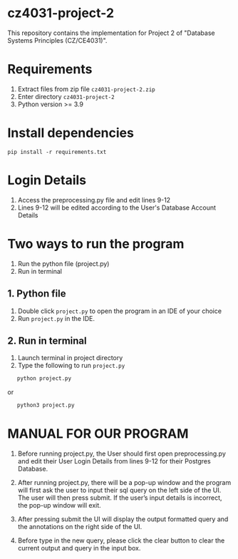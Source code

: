 # cz4031-project-2
This repository contains the implementation for Project 2 of "Database Systems Principles (CZ/CE4031)". 

# Requirements

1. Extract files from zip file `cz4031-project-2.zip`  
2. Enter directory `cz4031-project-2`
3. Python version >= 3.9

# Install dependencies
```
pip install -r requirements.txt
```
# Login Details

1. Access the preprocessing.py file and edit lines 9-12 
2. Lines 9-12 will be edited according to the User's Database Account Details

# Two ways to run the program
1. Run the python file (project.py)
2. Run in terminal


## 1. Python file
1. Double click `project.py` to open the program in an IDE of your choice
2. Run `project.py` in the IDE.


## 2. Run in terminal

1. Launch terminal in project directory
2. Type the following to run `project.py`
 ```bash
    python project.py
 ```  
   or
 ```bash
    python3 project.py
 ```  
# MANUAL FOR OUR PROGRAM

1. Before running project.py, the User should first open preprocessing.py and edit their User Login Details from lines 9-12 for their Postgres Database.
		
2. After running project.py, there will be a pop-up window and the program will first ask the user to input their sql query on the left side of the UI. The user will then press submit. If the user’s input details is incorrect, the pop-up window will exit.

3. After pressing submit the UI will display the output formatted query and the annotations on the right side of the UI.

4. Before type in the new query, please click the clear button to clear the current output and query in the input box.


